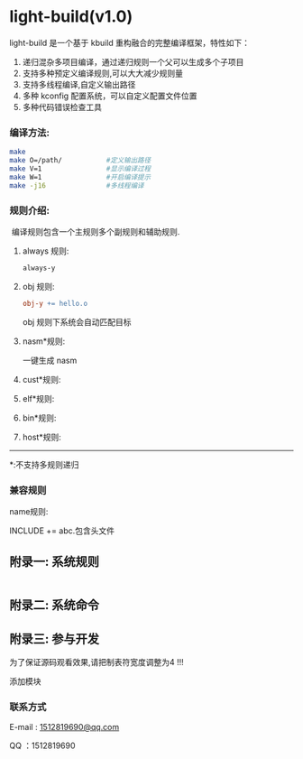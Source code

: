 # light-build(v1.0)

light-build 是一个基于 kbuild 重构融合的完整编译框架，特性如下：

1. 递归混杂多项目编译，通过递归规则一个父可以生成多个子项目
2. 支持多种预定义编译规则,可以大大减少规则量
3. 支持多线程编译,自定义输出路径
4. 多种 kconfig 配置系统，可以自定义配置文件位置
5. 多种代码错误检查工具

### 编译方法:

```bash
make 
make O=/path/			#定义输出路径
make V=1				#显示编译过程
make W=1				#开启编译提示
make -j16				#多线程编译
```

### 规则介绍:

​	编译规则包含一个主规则多个副规则和辅助规则.



1. always 规则:

   ```Makefile
   always-y	
   ```

2. obj 规则:

   ```Makefile
   obj-y += hello.o
   ```

   obj 规则下系统会自动匹配目标

   

3. nasm*规则:

   一键生成 nasm

   

4. cust*规则:



5. elf*规则:



6. bin*规则:



7. host*规则:



------

*:不支持多规则递归



### 兼容规则

name规则:	





INCLUDE += abc.包含头文件

## 附录一:    系统规则

```

```

## 附录二:    系统命令



## 附录三:    参与开发

为了保证源码观看效果,请把制表符宽度调整为4 !!!

添加模块

### 联系方式

E-mail : 1512819690@qq.com

QQ ：1512819690
